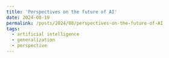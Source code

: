 ```yaml
---
title: 'Perspectives on the future of AI'
date: 2024-08-19
permalink: /posts/2024/08/perspectives-on-the-future-of-AI
tags:
  - artificial intelligence 
  - generalization 
  - perspective 
---
```




